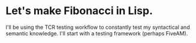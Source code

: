 # Let's make Fibonacci in Lisp.

I'll be using the TCR testing workflow to constantly test my syntactical and semantic knowledge.
I'll start with a testing framework (perhaps FiveAM).
